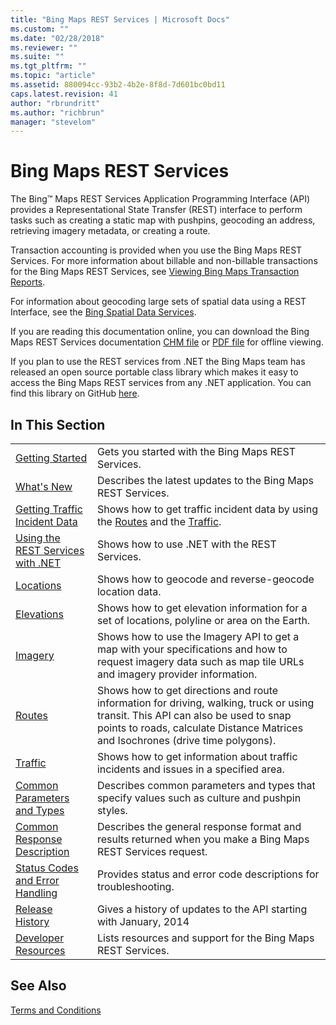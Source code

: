```yaml
---
title: "Bing Maps REST Services | Microsoft Docs"
ms.custom: ""
ms.date: "02/28/2018"
ms.reviewer: ""
ms.suite: ""
ms.tgt_pltfrm: ""
ms.topic: "article"
ms.assetid: 880094cc-93b2-4b2e-8f8d-7d601bc0bd11
caps.latest.revision: 41
author: "rbrundritt"
ms.author: "richbrun"
manager: "stevelom"
---
```

# Bing Maps REST Services
The Bing™ Maps REST Services Application Programming Interface (API) provides a Representational State Transfer (REST) interface to perform tasks such as creating a static map with pushpins, geocoding an address, retrieving imagery metadata, or creating a route.  
  
 Transaction accounting is provided when you use the Bing Maps REST Services. For more information about billable and non-billable transactions for the Bing Maps REST Services, see [Viewing Bing Maps Transaction Reports](http://msdn.microsoft.com/en-us/library/ff859477.aspx).  
  
 For information about geocoding large sets of spatial data using a REST Interface, see the [Bing Spatial Data Services](http://msdn.microsoft.com/en-us/library/ff701734.aspx).  
  
 If you are reading this documentation online, you can download the Bing Maps REST Services documentation [CHM file](http://www.microsoft.com/downloads/details.aspx?FamilyID=d899c3f4-d49a-4d36-b37a-cebcf7dcd54d) or [PDF file](http://www.microsoft.com/downloads/details.aspx?FamilyID=1be6a308-0d67-49ef-a4ed-c6d0ad77a8ff) for offline viewing.  
  
 If you plan to use the REST services from .NET the Bing Maps team has released an open source portable class library which makes it easy to access the Bing Maps REST services from any .NET application. You can find this library on GitHub [here](https://github.com/Microsoft/BingMapsRESTToolkit/).  
  
## In This Section  
  
|||  
|-|-|  
|[Getting Started](../rest-services/getting-started-with-the-bing-maps-rest-services.md)|Gets you started with the Bing Maps REST Services.|  
|[What's New](../rest-services/what-s-new-in-the-rest-services.md)|Describes the latest updates to the Bing Maps REST Services.|  
|[Getting Traffic Incident Data](../rest-services/getting-traffic-incident-data.md)|Shows how to get traffic incident data by using the [Routes](../rest-services/routes-api.md) and the [Traffic](../rest-services/traffic-api.md).|  
|[Using the REST Services with .NET](../rest-services/using-the-rest-services-with-net.md)|Shows how to use .NET with the REST Services.|  
|[Locations](../rest-services/locations-api.md)|Shows how to geocode and reverse-geocode location data.|  
|[Elevations](../rest-services/elevations-api.md)|Shows how to get elevation information for a set of locations, polyline or area on the Earth.|  
|[Imagery](../rest-services/imagery-api.md)|Shows how to use the Imagery API to get a map with your specifications and how to request imagery data such as map tile URLs and imagery provider information.|  
|[Routes](../rest-services/routes-api.md)|Shows how to get directions and route information for driving, walking, truck or using transit. This API can also be used to snap points to roads, calculate Distance Matrices and Isochrones (drive time polygons).|  
|[Traffic](../rest-services/traffic-api.md)|Shows how to get information about traffic incidents and issues in a specified area.|  
|[Common Parameters and Types](../rest-services/common-parameters-and-types.md)|Describes common parameters and types that specify values such as culture and pushpin styles.|  
|[Common Response Description](../rest-services/common-response-description.md)|Describes the general response format and results returned when you make a Bing Maps REST Services request.|  
|[Status Codes and Error Handling](../rest-services/status-codes-and-error-handling.md)|Provides status and error code descriptions for troubleshooting.|  
|[Release History](../rest-services/release-history.md)|Gives a history of updates to the API starting with January, 2014|  
|[Developer Resources](../rest-services/developer-resources.md)|Lists resources and support for the Bing Maps REST Services.|  
  
## See Also  
 [Terms and Conditions](http://www.microsoft.com/maps/product/terms.html)